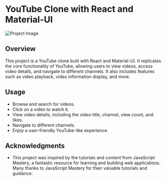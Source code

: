# YouTube Clone with React and Material-UI

![Project Image](https://www.dropbox.com/scl/fi/8hvyyxpjtj7217xef397g/Screenshot-25.png?rlkey=50qeoia3yoz8zpbm50qhfrhfq&dl=0)

## Overview

This project is a YouTube clone built with React and Material-UI. It replicates the core functionality of YouTube, allowing users to view videos, access video details, and navigate to different channels. It also includes features such as video playback, video information display, and more.

## Usage

- Browse and search for videos.
- Click on a video to watch it.
- View video details, including the video title, channel, view count, and likes.
- Navigate to different channels.
- Enjoy a user-friendly YouTube-like experience.

## Acknowledgments

- This project was inspired by the tutorials and content from JavaScript Mastery, a fantastic resource for learning and building web applications. Many thanks to JavaScript Mastery for their valuable tutorials and guidance.
